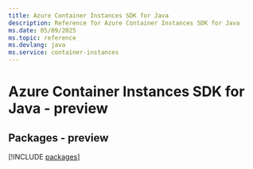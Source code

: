 ```yaml
---
title: Azure Container Instances SDK for Java
description: Reference for Azure Container Instances SDK for Java
ms.date: 05/09/2025
ms.topic: reference
ms.devlang: java
ms.service: container-instances
---
```

# Azure Container Instances SDK for Java - preview
## Packages - preview
[!INCLUDE [packages](container-instances-index.md)]